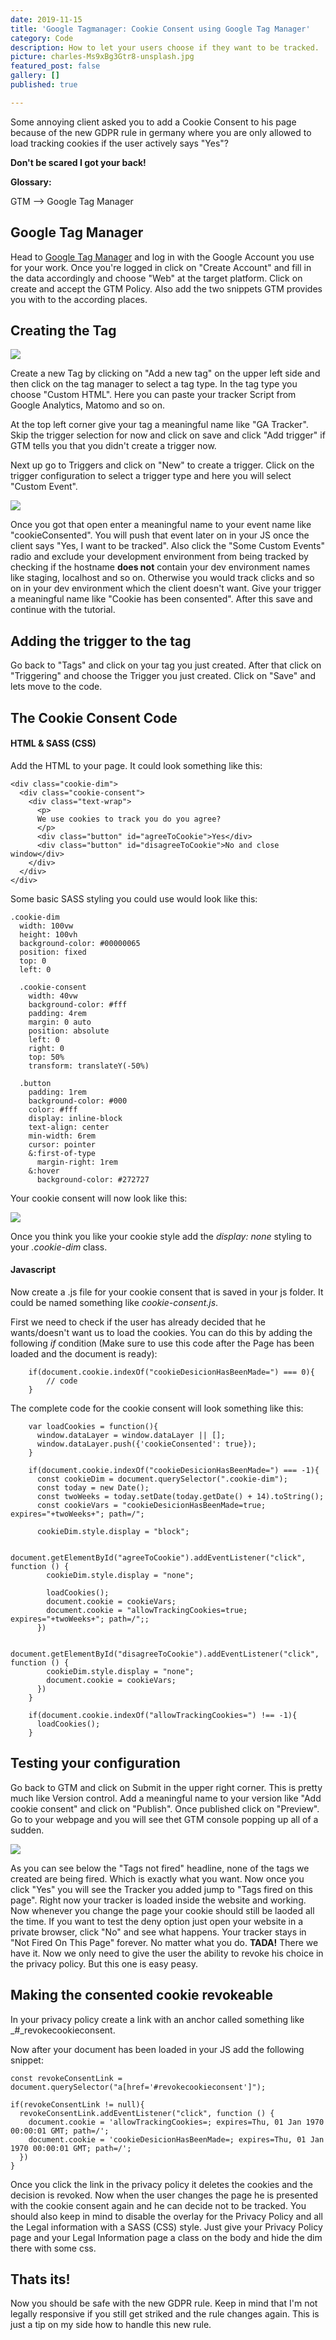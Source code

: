 ```yaml
---
date: 2019-11-15
title: 'Google Tagmanager: Cookie Consent using Google Tag Manager'
category: Code
description: How to let your users choose if they want to be tracked.
picture: charles-Ms9xBg3Gtr8-unsplash.jpg
featured_post: false
gallery: []
published: true

---
```

Some annoying client asked you to add a Cookie Consent to his page because of the new GDPR rule in germany where you are only allowed to load tracking cookies if the user actively says "Yes"?

**Don't be scared I got your back!**

**Glossary:**

GTM --> Google Tag Manager

## Google Tag Manager

Head to [Google Tag Manager](https://tagmanager.google.com) and log in with the Google Account you use for your work. Once you're logged in click on "Create Account" and fill in the data accordingly and choose "Web" at the target platform. Click on create and accept the GTM Policy. Also add the two snippets GTM provides you with to the according places.

## Creating the Tag

![](../assets/add-new-tag.png)

Create a new Tag by clicking on "Add a new tag" on the upper left side and then click on the tag manager to select a tag type. In the tag type you choose "Custom HTML". Here you can paste your tracker Script from Google Analytics, Matomo and so on.

At the top left corner give your tag a meaningful name like "GA Tracker". Skip the trigger selection for now and click on save and click "Add trigger" if GTM tells you that you didn't create a trigger now.

Next up go to Triggers and click on "New" to create a trigger. Click on the trigger configuration to select a trigger type and here you will select "Custom Event".

![](../assets/trigger-config.png)

Once you got that open enter a meaningful name to your event name like "cookieConsented". You will push that event later on in your JS once the client says "Yes, I want to be tracked". Also click the "Some Custom Events" radio and exclude your development environment from being tracked by checking if the hostname **does not** contain your dev environment names like staging, localhost and so on. Otherwise you would track clicks and so on in your dev environment which the client doesn't want. Give your trigger a meaningful name like "Cookie has been consented". After this save and continue with the tutorial.

## Adding the trigger to the tag

Go back to "Tags" and click on your tag you just created. After that click on "Triggering" and choose the Trigger you just created. Click on "Save" and lets move to the code.

## The Cookie Consent Code

#### HTML & SASS (CSS)

Add the HTML to your page. It could look something like this:

    <div class="cookie-dim">
      <div class="cookie-consent">
        <div class="text-wrap">
          <p>
          We use cookies to track you do you agree?
          </p>
          <div class="button" id="agreeToCookie">Yes</div>
          <div class="button" id="disagreeToCookie">No and close window</div>
        </div>
      </div>
    </div>

Some basic SASS styling you could use would look like this:

    .cookie-dim
      width: 100vw
      height: 100vh
      background-color: #00000065
      position: fixed
      top: 0
      left: 0
      
      .cookie-consent
        width: 40vw
        background-color: #fff
        padding: 4rem
        margin: 0 auto
        position: absolute
        left: 0
        right: 0
        top: 50%
        transform: translateY(-50%)
      
      .button
        padding: 1rem
        background-color: #000
        color: #fff
        display: inline-block
        text-align: center
        min-width: 6rem
        cursor: pointer
        &:first-of-type
          margin-right: 1rem
        &:hover
          background-color: #272727

Your cookie consent will now look like this:

![](../assets/cookie-overlay.png)

Once you think you like your cookie style add the _display: none_ styling to your _.cookie-dim_ class.

#### Javascript

Now create a .js file for your cookie consent that is saved in your js folder. It could be named something like _cookie-consent.js_.

First we need to check if the user has already decided that he wants/doesn't want us to load the cookies. You can do this by adding the following _if_ condition (Make sure to use this code after the Page has been loaded and the document is ready):

        if(document.cookie.indexOf("cookieDesicionHasBeenMade=") === 0){
     	    // code       
        }

The complete code for the cookie consent will look something like this:

        var loadCookies = function(){
          window.dataLayer = window.dataLayer || [];
          window.dataLayer.push({'cookieConsented': true});
        }
    
        if(document.cookie.indexOf("cookieDesicionHasBeenMade=") === -1){
          const cookieDim = document.querySelector(".cookie-dim");
          const today = new Date();
          const twoWeeks = today.setDate(today.getDate() + 14).toString();
          const cookieVars = "cookieDesicionHasBeenMade=true; expires="+twoWeeks+"; path=/";
          
          cookieDim.style.display = "block";
    
          document.getElementById("agreeToCookie").addEventListener("click", function () {  
            cookieDim.style.display = "none";
    
            loadCookies();
            document.cookie = cookieVars;
            document.cookie = "allowTrackingCookies=true; expires="+twoWeeks+"; path=/";;
          })
    
          document.getElementById("disagreeToCookie").addEventListener("click", function () {  
            cookieDim.style.display = "none";
            document.cookie = cookieVars;
          })
        }
    
        if(document.cookie.indexOf("allowTrackingCookies=") !== -1){
          loadCookies();
        }

## Testing your configuration

Go back to GTM and click on Submit in the upper right corner. This is pretty much like Version control. Add a meaningful name to your version like "Add cookie consent" and click on "Publish". Once published click on "Preview". Go to your webpage and you will see thet GTM console popping up all of a sudden.

![](../assets/tag-not-fired.png)

As you can see below the "Tags not fired" headline, none of the tags we created are being fired. Which is exactly what you want. Now once you click "Yes" you will see the Tracker you added jump to "Tags fired on this page". Right now your tracker is loaded inside the website and working. Now whenever you change the page your cookie should still be laoded all the time. If you want to test the deny option just open your website in a private browser, click "No" and see what happens. Your tracker stays in "Not Fired On This Page" forever. No matter what you do. **TADA!** There we have it. Now we only need to give the user the ability to revoke his choice in the privacy policy. But this one is easy peasy.

## Making the consented cookie revokeable

In your privacy policy create a link with an anchor called something like _#_revokecookieconsent.

Now after your document has been loaded in your JS add the following snippet:

    const revokeConsentLink = document.querySelector("a[href='#revokecookieconsent']");
    
    if(revokeConsentLink != null){
      revokeConsentLink.addEventListener("click", function () { 
        document.cookie = 'allowTrackingCookies=; expires=Thu, 01 Jan 1970 00:00:01 GMT; path=/';
        document.cookie = 'cookieDesicionHasBeenMade=; expires=Thu, 01 Jan 1970 00:00:01 GMT; path=/'; 
      })
    }

Once you click the link in the privacy policy it deletes the cookies and the decision is revoked. Now when the user changes the page he is presented with the cookie consent again and he can decide not to be tracked. You should also keep in mind to disable the overlay for the Privacy Policy and all the Legal information with a SASS (CSS) style. Just give your Privacy Policy page and your Legal Information page a class on the body and hide the dim there with some css.

## Thats its!

Now you should be safe with the new GDPR rule. Keep in mind that I'm not legally responsive if you still get striked and the rule changes again. This is just a tip on my side how to handle this new rule.